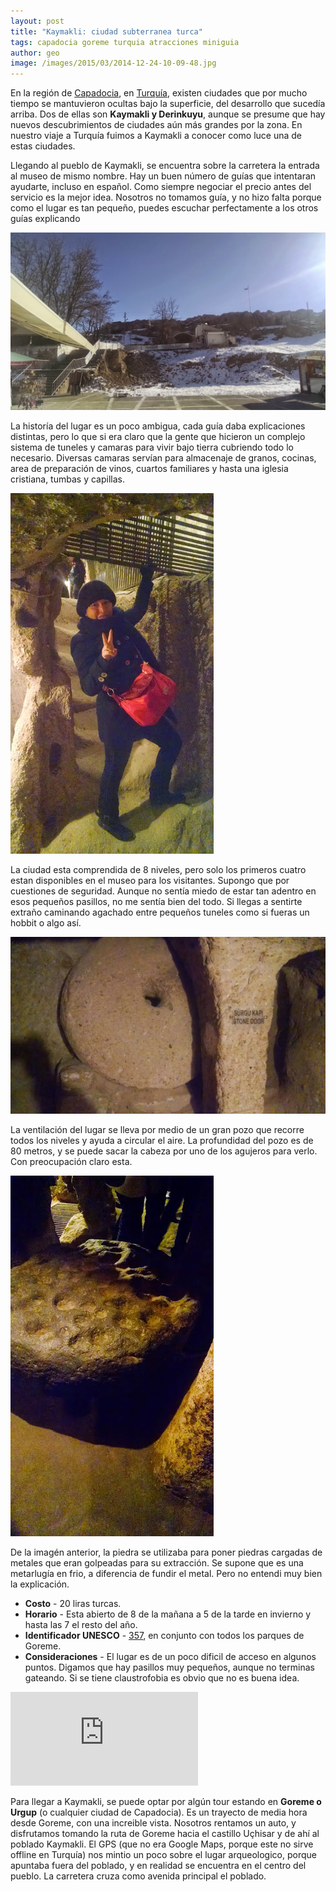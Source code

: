 ```yaml
---
layout: post
title: "Kaymakli: ciudad subterranea turca"
tags: capadocia goreme turquia atracciones miniguia
author: geo
image: /images/2015/03/2014-12-24-10-09-48.jpg
---
```

En la región de [Capadocia](/tag/capadocia/), en [Turquía](/tag/turquia/), existen ciudades que por mucho tiempo se mantuvieron ocultas bajo la superficie, del desarrollo que sucedía arriba.  Dos de ellas son **Kaymakli y Derinkuyu**, aunque se presume que hay nuevos descubrimientos de ciudades aún más grandes por la zona. En nuestro viaje a Turquía fuimos a Kaymakli a conocer como luce una de estas ciudades.

Llegando al pueblo de Kaymakli, se encuentra sobre la carretera la entrada al museo de mismo nombre. Hay un buen número de guías que intentaran ayudarte, incluso en español. Como siempre negociar el precio antes del servicio es la mejor idea. Nosotros no tomamos guía, y no hizo falta porque como el lugar es tan pequeño, puedes escuchar perfectamente a los otros guías explicando

![Entrada al museo](/images/2015/03/2014-12-24-09-52-16.jpg)

La historía del lugar es un poco ambigua, cada guía daba explicaciones distintas, pero lo que si era claro que la gente que hicieron un complejo sistema de tuneles y camaras para vivir bajo tierra cubriendo todo lo necesario. Diversas camaras servían para almacenaje de granos, cocinas, area de preparación de vinos, cuartos familiares y hasta una iglesia cristiana, tumbas y capillas.

![Rox encontro un techo a su altura](/images/2015/03/2014-12-24-09-59-09.jpg)

La ciudad esta comprendida de 8 niveles, pero solo los primeros cuatro estan disponibles en el museo para los visitantes. Supongo que por cuestiones de seguridad. Aunque no sentía miedo de estar tan adentro en esos pequeños pasillos, no me sentía bien del todo. Si llegas a sentirte extraño caminando agachado entre pequeños tuneles como si fueras un hobbit o algo así. 

![Rueda que era una puerta](/images/2015/03/2014-12-24-10-09-48.jpg)

La ventilación del lugar se lleva por medio de un gran pozo que recorre todos los niveles y ayuda a circular el aire. La profundidad del pozo es de 80 metros, y se puede sacar la cabeza por uno de los agujeros para verlo. Con preocupación claro esta.

![Piedra para metalurgía](/images/2015/03/2014-12-24-10-29-51.jpg)

De la imagén anterior, la piedra se utilizaba para poner piedras cargadas de metales que eran golpeadas para su extracción. Se supone que es una metarlugía en frio, a diferencia de fundir el metal. Pero no entendi muy bien la explicación.

* **Costo** - 20 liras turcas.
* **Horario** - Esta abierto de 8 de la mañana a 5 de la tarde en invierno y hasta las 7 el resto del año.
* **Identificador UNESCO** - [357](http://whc.unesco.org/en/list/357), en conjunto con todos los parques de Goreme.
* **Consideraciones** - El lugar es de un poco dificil de acceso en algunos puntos. Digamos que hay pasillos muy pequeños, aunque no terminas gateando. Si se tiene claustrofobia es obvio que no es buena idea.

<div class="embed-responsive embed-responsive-16by9">
<iframe src="https://www.google.com/maps/embed?pb=!1m18!1m12!1m3!1d24991.627415017138!2d34.753283999999994!3d38.465636499999995!2m3!1f0!2f0!3f0!3m2!1i1024!2i768!4f13.1!3m3!1m2!1s0x0000000000000000%3A0x9b9371f5906aa81e!2sKaymakli+Underground+City!5e0!3m2!1sen!2s!4v1426190512656" class="embed-responsive-item" frameborder="0" style="border:0"></iframe>
</div>

Para llegar a Kaymakli, se puede optar por algún tour estando en **Goreme o Urgup** (o cualquier ciudad de Capadocia). Es un trayecto de media hora desde Goreme, con una increible vista. Nosotros rentamos un auto, y disfrutamos tomando la ruta de Goreme hacia el castillo Uçhisar y de ahí al poblado Kaymakli. El GPS (que no era Google Maps, porque este no sirve offline en Turquía) nos mintio un poco sobre el lugar arqueologico, porque apuntaba fuera del poblado, y en realidad se encuentra en el centro del pueblo. La carretera cruza como avenida principal el poblado.
